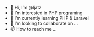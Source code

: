 - 👋 Hi, I’m @ljatz
- 👀 I’m interested in PHP programing
- 🌱 I’m currently learning PHP & Laravel
- 💞️ I’m looking to collaborate on ...
- 📫 How to reach me ...

<!---
ljatz/ljatz is a ✨ special ✨ repository because its `README.md` (this file) appears on your GitHub profile.
You can click the Preview link to take a look at your changes.
--->

